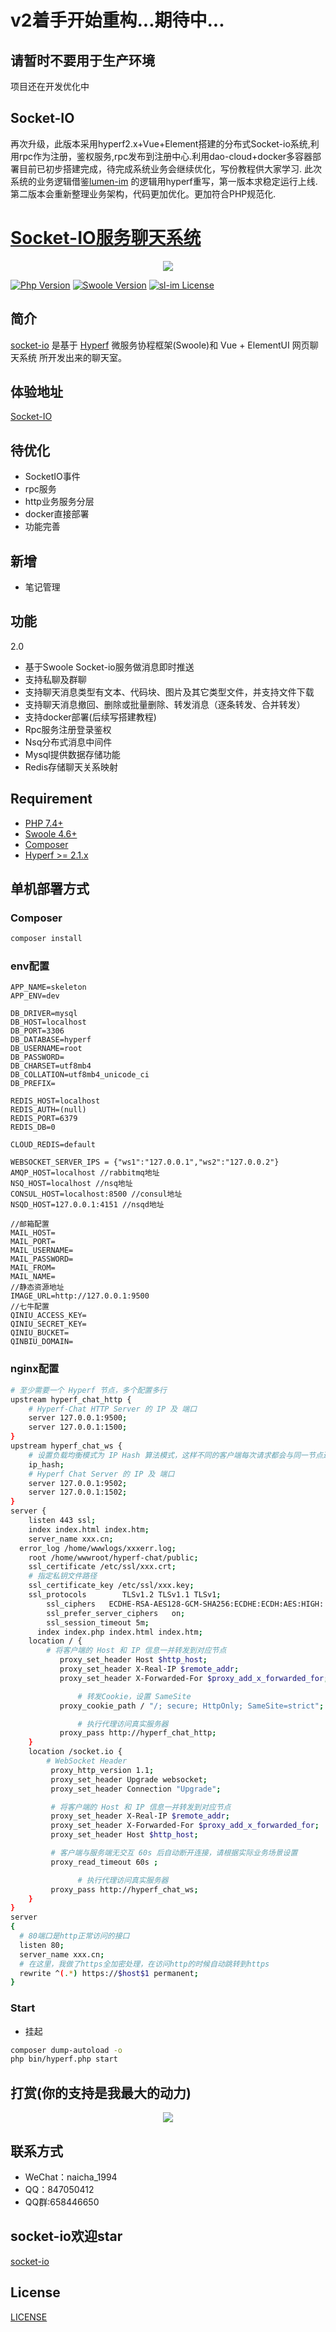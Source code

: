 # v2着手开始重构...期待中...

## 请暂时不要用于生产环境
项目还在开发优化中
## Socket-IO
再次升级，此版本采用hyperf2.x+Vue+Element搭建的分布式Socket-io系统,利用rpc作为注册，鉴权服务,rpc发布到注册中心.利用dao-cloud+docker多容器部署目前已初步搭建完成，待完成系统业务会继续优化，写份教程供大家学习.
此次系统的业务逻辑借鉴[lumen-im](https://github.com/gzydong/LumenIM) 的逻辑用hyperf重写，第一版本求稳定运行上线.第二版本会重新整理业务架构，代码更加优化。更加符合PHP规范化.
# [Socket-IO服务聊天系统](https://github.com/Hyperf-Glory/socket-io)
<p align="center">
    <a href="https://github.com/Hyperf-Glory/socket-io" target="_blank">
        <img src="https://static.jayjay.cn/1496800949298.jpg"/>
    </a>
</p>

[![Php Version](https://img.shields.io/badge/php-%3E=7.2-brightgreen.svg?maxAge=2592000)](https://secure.php.net/)
[![Swoole Version](https://img.shields.io/badge/swoole-%3E=4.5-brightgreen.svg?maxAge=2592000)](https://github.com/swoole/swoole-src)
[![sl-im License](https://img.shields.io/github/license/hyperf/hyperf.svg?maxAge=2592000)](https://github.com/Hyperf-Glory/socket-io/blob/master/LICENSE)


## 简介
 
[socket-io](https://im.jayjay.cn) 是基于 [Hyperf](https://hyperf.io) 微服务协程框架(Swoole)和 Vue + ElementUI 网页聊天系统 所开发出来的聊天室。

## 体验地址

[Socket-IO](https://im.jayjay.cn)

## 待优化
- SocketIO事件
- rpc服务
- http业务服务分层
- docker直接部署
- 功能完善
## 新增
- 笔记管理
## 功能
2.0
- 基于Swoole Socket-io服务做消息即时推送
- 支持私聊及群聊
- 支持聊天消息类型有文本、代码块、图片及其它类型文件，并支持文件下载
- 支持聊天消息撤回、删除或批量删除、转发消息（逐条转发、合并转发）
- 支持docker部署(后续写搭建教程)
- Rpc服务注册登录鉴权
- Nsq分布式消息中间件
- Mysql提供数据存储功能
- Redis存储聊天关系映射

## Requirement

- [PHP 7.4+](https://github.com/php/php-src/releases)
- [Swoole 4.6+](https://github.com/swoole/swoole-src/releases)
- [Composer](https://getcomposer.org/)
- [Hyperf >= 2.1.x](https://github.com/hyperf/hyperf/releases)



## 单机部署方式

### Composer

```bash
composer install
```

### env配置
```
APP_NAME=skeleton
APP_ENV=dev

DB_DRIVER=mysql
DB_HOST=localhost
DB_PORT=3306
DB_DATABASE=hyperf
DB_USERNAME=root
DB_PASSWORD=
DB_CHARSET=utf8mb4
DB_COLLATION=utf8mb4_unicode_ci
DB_PREFIX=

REDIS_HOST=localhost
REDIS_AUTH=(null)
REDIS_PORT=6379
REDIS_DB=0

CLOUD_REDIS=default

WEBSOCKET_SERVER_IPS = {"ws1":"127.0.0.1","ws2":"127.0.0.2"}
AMQP_HOST=localhost //rabbitmq地址
NSQ_HOST=localhost //nsq地址
CONSUL_HOST=localhost:8500 //consul地址
NSQD_HOST=127.0.0.1:4151 //nsqd地址

//邮箱配置
MAIL_HOST=
MAIL_PORT=
MAIL_USERNAME=
MAIL_PASSWORD=
MAIL_FROM=
MAIL_NAME=
//静态资源地址
IMAGE_URL=http://127.0.0.1:9500
//七牛配置
QINIU_ACCESS_KEY=
QINIU_SECRET_KEY=
QINIU_BUCKET=
QINBIU_DOMAIN=

```

### nginx配置

```bash
# 至少需要一个 Hyperf 节点，多个配置多行
upstream hyperf_chat_http {
    # Hyperf-Chat HTTP Server 的 IP 及 端口
    server 127.0.0.1:9500;
    server 127.0.0.1:1500;
}
upstream hyperf_chat_ws {
    # 设置负载均衡模式为 IP Hash 算法模式，这样不同的客户端每次请求都会与同一节点进行交互
    ip_hash;
    # Hyperf Chat Server 的 IP 及 端口
    server 127.0.0.1:9502;
    server 127.0.0.1:1502;
}
server {
    listen 443 ssl;
    index index.html index.htm;
    server_name xxx.cn;
  error_log /home/wwwlogs/xxxerr.log;
    root /home/wwwroot/hyperf-chat/public;
    ssl_certificate /etc/ssl/xxx.crt;
    # 指定私钥文件路径
    ssl_certificate_key /etc/ssl/xxx.key;
    ssl_protocols        TLSv1.2 TLSv1.1 TLSv1;
        ssl_ciphers   ECDHE-RSA-AES128-GCM-SHA256:ECDHE:ECDH:AES:HIGH:!NULL:!aNULL:!MD5:!ADH:!RC4;
        ssl_prefer_server_ciphers   on;
        ssl_session_timeout 5m;
      index index.php index.html index.htm;
    location / {
        # 将客户端的 Host 和 IP 信息一并转发到对应节点
           proxy_set_header Host $http_host;
           proxy_set_header X-Real-IP $remote_addr;
           proxy_set_header X-Forwarded-For $proxy_add_x_forwarded_for;

               # 转发Cookie，设置 SameSite
           proxy_cookie_path / "/; secure; HttpOnly; SameSite=strict";

               # 执行代理访问真实服务器
           proxy_pass http://hyperf_chat_http;
    }
    location /socket.io {
        # WebSocket Header
         proxy_http_version 1.1;
         proxy_set_header Upgrade websocket;
         proxy_set_header Connection "Upgrade";

         # 将客户端的 Host 和 IP 信息一并转发到对应节点
         proxy_set_header X-Real-IP $remote_addr;
         proxy_set_header X-Forwarded-For $proxy_add_x_forwarded_for;
         proxy_set_header Host $http_host;

         # 客户端与服务端无交互 60s 后自动断开连接，请根据实际业务场景设置
         proxy_read_timeout 60s ;

               # 执行代理访问真实服务器
         proxy_pass http://hyperf_chat_ws;
    }
}
server
{
  # 80端口是http正常访问的接口
  listen 80;
  server_name xxx.cn;
  # 在这里，我做了https全加密处理，在访问http的时候自动跳转到https
  rewrite ^(.*) https://$host$1 permanent;
}

```

### Start

- 挂起

```bash
composer dump-autoload -o
php bin/hyperf.php start
```


## 打赏(你的支持是我最大的动力)


<p align="center">
    <a href="https://github.com/codingheping/hyperf-chat" target="_blank">
        <img src="https://static.jayjay.cn/pay.jpeg"/>
    </a>
</p>


## 联系方式

- WeChat：naicha_1994
- QQ：847050412
- QQ群:658446650

## socket-io欢迎star
[socket-io](https://github.com/Hyperf-Glory/socket-io)

## License

[LICENSE](LICENSE)
